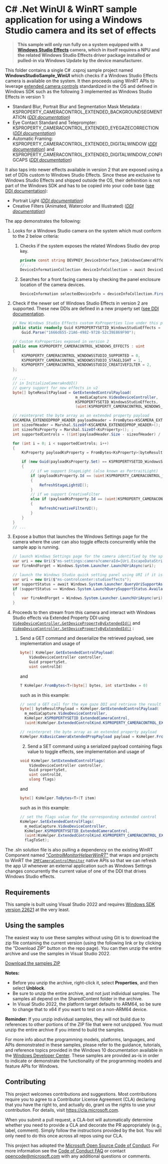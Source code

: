 # C# .Net WinUI & WinRT sample application for using a Windows Studio camera and its set of effects

>**This sample will only run fully on a system equipped with a [Windows Studio Effects](https://learn.microsoft.com/en-us/windows/ai/studio-effects/) camera, which in itself requires a NPU and the related Windows Studio Effects driver package installed or pulled-in via Windows Update by the device manufacturer.**

This folder contains a single C# .csproj sample project named **WindowsStudioSample_WinUI** which checks if a Windows Studio Effects camera is available on the system. It then proceeds using WinRT APIs to leverage [extended camera controls](https://learn.microsoft.com/en-us/windows-hardware/drivers/stream/kspropertysetid-extendedcameracontrol) standardized in the OS and defined in Windows SDK such as the following 3 implemented as Windows Studio Effects in version 1: 
- Standard Blur, Portrait Blur and Segmentation Mask Metadata : KSPROPERTY_CAMERACONTROL_EXTENDED_BACKGROUNDSEGMENTATION (*[DDI documentation](https://learn.microsoft.com/en-us/windows-hardware/drivers/stream/ksproperty-cameracontrol-extended-backgroundsegmentation)*)
- Eye Contact Standard and Teleprompter: KSPROPERTY_CAMERACONTROL_EXTENDED_EYEGAZECORRECTION (*[DDI documentation](https://learn.microsoft.com/en-us/windows-hardware/drivers/stream/ksproperty-cameracontrol-extended-eyegazecorrection)*)
- Automatic Framing: KSPROPERTY_CAMERACONTROL_EXTENDED_DIGITALWINDOW (*[DDI documentation](https://learn.microsoft.com/en-us/windows-hardware/drivers/stream/ksproperty-cameracontrol-extended-digitalwindow)*) and KSPROPERTY_CAMERACONTROL_EXTENDED_DIGITALWINDOW_CONFIGCAPS (*[DDI documentation](https://learn.microsoft.com/en-us/windows-hardware/drivers/stream/ksproperty-cameracontrol-extended-digitalwindow-configcaps)*)


It also taps into newer effects available in version 2 that are exposed using a set of DDIs custom to Windows Studio Effects. Since these are exclusive to Windows Studio Effects and shipped outside the OS, their defninition is not part of the Windows SDK and has to be copied into your code base ([see DDI documentation](<./Windows Studio Effects DDIs.md>)):
- Portrait Light (*[DDI documentation](<./Windows Studio Effects DDIs.md#ksproperty_cameracontrol_windowsstudio_stagelight-control>)*)
- Creative Filters (Animated, Watercolor and Illustrated) (*[DDI documentation](<./Windows Studio Effects DDIs.md#ksproperty_cameracontrol_windowsstudio_creativefilter-control>)*)

The app demonstrates the following:

1. Looks for a Windows Studio camera on the system which must conform to the 2 below criteria:
    
    1. Checks if the system exposes the related Windows Studio dev prop key.
        ```csharp
        private const string DEVPKEY_DeviceInterface_IsWindowsCameraEffectAvailable = "{6EDC630D-C2E3-43B7-B2D1-20525A1AF120} 4";
        //...
        DeviceInformationCollection deviceInfoCollection = await DeviceInformation.FindAllAsync(MediaDevice.GetVideoCaptureSelector(), new List<string>() { DEVPKEY_DeviceInterface_IsWindowsCameraEffectAvailable });
        ```
    
    2. Searches for a front facing camera by checking the panel enclosure location of the camera devices.
        ```csharp
       DeviceInformation selectedDeviceInfo = deviceInfoCollection.FirstOrDefault(x => x.EnclosureLocation.Panel == Windows.Devices.Enumeration.Panel.Front);
        ```
    
2. <a id="WinRT_GET_SET"></a> Check if the newer set of Windows Studio Effects in version 2 are supported. These new DDIs are defined in a new property set ([see DDI documentation](<./Windows Studio Effects DDIs.md>).
    ```csharp
    // New Windows Studio Effects custom KsProperties live under this property set
    public static readonly Guid KSPROPERTYSETID_WindowsStudioEffects = 
        Guid.Parse("1666d655-21A6-4982-9728-52c39E869F90");

    // Custom KsProperties exposed in version 2
    public enum KSPROPERTY_CAMERACONTROL_WINDOWS_EFFECTS : uint
    {
        KSPROPERTY_CAMERACONTROL_WINDOWSSTUDIO_SUPPORTED = 0,
        KSPROPERTY_CAMERACONTROL_WINDOWSSTUDIO_STAGELIGHT = 1,
        KSPROPERTY_CAMERACONTROL_WINDOWSSTUDIO_CREATIVEFILTER = 2,
    };

    // ...
    // in InitializeCameraAndUI()
    // query support for new effects in v2
    byte[] byteResultPayload = GetExtendedControlPayload(
                                m_mediaCapture.VideoDeviceController,
                                KSPROPERTYSETID_WindowsStudioEffects,
                                (uint)KSPROPERTY_CAMERACONTROL_WINDOWS_EFFECTS.KSPROPERTY_CAMERACONTROL_WINDOWSSTUDIO_SUPPORTED);

    // reinterpret the byte array as an extended property payload
    KSCAMERA_EXTENDEDPROP_HEADER payloadHeader = FromBytes<KSCAMERA_EXTENDEDPROP_HEADER>(byteResultPayload);
    int sizeofHeader = Marshal.SizeOf<KSCAMERA_EXTENDEDPROP_HEADER>();
    int sizeofKsProperty = Marshal.SizeOf<KsProperty>(); ;
    int supportedControls = ((int)payloadHeader.Size - sizeofHeader) / sizeofKsProperty;

    for (int i = 0; i < supportedControls; i++)
    {
        KsProperty payloadKsProperty = FromBytes<KsProperty>(byteResultPayload, sizeofHeader + i * sizeofKsProperty);

        if (new Guid(payloadKsProperty.Set) == KSPROPERTYSETID_WindowsStudioEffects)
        {
            // if we support StageLight (also known as PortraitLight)
            if (payloadKsProperty.Id == (uint)KSPROPERTY_CAMERACONTROL_WINDOWS_EFFECTS.KSPROPERTY_CAMERACONTROL_WINDOWSSTUDIO_STAGELIGHT)
            {
                RefreshStageLightUI();
            }
            // if we support CreativeFilter
            else if (payloadKsProperty.Id == (uint)KSPROPERTY_CAMERACONTROL_WINDOWS_EFFECTS.KSPROPERTY_CAMERACONTROL_WINDOWSSTUDIO_CREATIVEFILTER)
            {
                RefreshCreativeFilterUI();
            }
        }
    }
    // ...
    ```

3. Expose a button that launches the Windows Settings page for the camera where the user can also toggle effects concurrently while the sample app is running.
    ```csharp
    // launch Windows Settings page for the camera identified by the specified Id
    var uri = new Uri($"ms-settings:camera?cameraId={Uri.EscapeDataString(m_mediaCapture.MediaCaptureSettings.VideoDeviceId)}");
    var fireAndForget = Windows.System.Launcher.LaunchUriAsync(uri);

    // launch the Windows Studio quick setting panel using URI if it is supported
    var uri = new Uri($"ms-controlcenter:studioeffects");
    var supportStatus = await Windows.System.Launcher.QueryUriSupportAsync(uri, Windows.System.LaunchQuerySupportType.Uri);
    if (supportStatus == Windows.System.LaunchQuerySupportStatus.Available)
    {
        var fireAndForget = Windows.System.Launcher.LaunchUriAsync(uri);
    }
    ```


4. Proceeds to then stream from this camera and interact with Windows Studio effects via Extended Property DDI using [`VideoDeviceController.GetDevicePropertyByExtendedId()`](https://learn.microsoft.com/en-us/uwp/api/windows.media.devices.videodevicecontroller.getdevicepropertybyextendedid) and [`VideoDeviceController.SetDevicePropertyByExtendedId()`](https://learn.microsoft.com/en-us/uwp/api/windows.media.devices.videodevicecontroller.setdevicepropertybyextendedid) :
    1. Send a GET command and deserialize the retrieved payload, see implementation and usage of 
        ```csharp 
        byte[] KsHelper.GetExtendedControlPayload(
            VideoDeviceController controller,
            Guid propertySet,
            uint controlId)
        ```
        and 
        ```csharp 
        T KsHelper.FromBytes<T>(byte[] bytes, int startIndex = 0) 
        ``` 
        such as in this example:
        ```csharp 
        // send a GET call for the eye gaze DDI and retrieve the result payload
        byte[] byteResultPayload = KsHelper.GetExtendedControlPayload(
          m_mediaCapture.VideoDeviceController,
          KsHelper.KSPROPERTYSETID_ExtendedCameraControl,
          (uint)KsHelper.ExtendedControlKind.KSPROPERTY_CAMERACONTROL_EXTENDED_EYEGAZECORRECTION);

        // reinterpret the byte array as an extended property payload
        KsHelper.KsBasicCameraExtendedPropPayload payload = KsHelper.FromBytes<KsHelper.KsBasicCameraExtendedPropPayload>(byteResultPayload); 
        ```

        2. Send a SET command using a serialized payload containing flags value to toggle effects, see implementation and usage of 
        ```csharp 
        void KsHelper.SetExtendedControlFlags(
            VideoDeviceController controller,
            Guid propertySet,
            uint controlId,
            ulong flags)
        ```
        and 
        ```csharp 
        byte[] KsHelper.ToBytes<T>(T item) 
        ``` 
        such as in this example:
        ```csharp 
        // set the flags value for the corresponding extended control
        KsHelper.SetExtendedControlFlags(
          m_mediaCapture.VideoDeviceController,
          KsHelper.KSPROPERTYSETID_ExtendedCameraControl,
          (uint)KsHelper.ExtendedControlKind.KSPROPERTY_CAMERACONTROL_EXTENDED_EYEGAZECORRECTION,
          flagToSet);
        ```

The .sln solution file is also pulling a dependency on the existing WinRT Component named ["*ControlMonitorHelperWinRT*"](..\ControlMonitorApp\README.md) that wraps and projects to WinRT the [`IMFCameraControlMonitor`](https://learn.microsoft.com/en-us/windows/win32/api/mfidl/nn-mfidl-imfcameracontrolmonitor) native APIs so that we can refresh the app UI whenever an external application such as Windows Settings changes concurrently the current value of one of the DDI that drives Windows Studio effects.

## Requirements
	
This sample is built using Visual Studio 2022 and requires [Windows SDK version 22621](https://developer.microsoft.com/en-us/windows/downloads/windows-sdk/) at the very least.

## Using the samples

The easiest way to use these samples without using Git is to download the zip file containing the current version (using the following link or by clicking the "Download ZIP" button on the repo page). You can then unzip the entire archive and use the samples in Visual Studio 2022.

   [Download the samples ZIP](../../archive/master.zip)

   **Notes:** 
   * Before you unzip the archive, right-click it, select **Properties**, and then select **Unblock**.
   * Be sure to unzip the entire archive, and not just individual samples. The samples all depend on the SharedContent folder in the archive.   
   * In Visual Studio 2022, the platform target defaults to ARM64, so be sure to change that to x64 if you want to test on a non-ARM64 device. 


**Reminder:** If you unzip individual samples, they will not build due to references to other portions of the ZIP file that were not unzipped. You must unzip the entire archive if you intend to build the samples.

For more info about the programming models, platforms, languages, and APIs demonstrated in these samples, please refer to the guidance, tutorials, and reference topics provided in the Windows 10 documentation available in the [Windows Developer Center](http://go.microsoft.com/fwlink/p/?LinkID=532421). These samples are provided as-is in order to indicate or demonstrate the functionality of the programming models and feature APIs for Windows.

## Contributing

This project welcomes contributions and suggestions.  Most contributions require you to agree to a
Contributor License Agreement (CLA) declaring that you have the right to, and actually do, grant us
the rights to use your contribution. For details, visit https://cla.microsoft.com.

When you submit a pull request, a CLA-bot will automatically determine whether you need to provide
a CLA and decorate the PR appropriately (e.g., label, comment). Simply follow the instructions
provided by the bot. You will only need to do this once across all repos using our CLA.

This project has adopted the [Microsoft Open Source Code of Conduct](https://opensource.microsoft.com/codeofconduct/).
For more information see the [Code of Conduct FAQ](https://opensource.microsoft.com/codeofconduct/faq/) or
contact [opencode@microsoft.com](mailto:opencode@microsoft.com) with any additional questions or comments.
